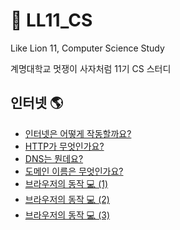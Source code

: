 # 🦁 LL11_CS
Like Lion 11, Computer Science Study

계명대학교 멋쟁이 사자처럼 11기 CS 스터디

## 인터넷 🌎
- [인터넷은 어떻게 작동할까요?](https://github.com/lee7198/LL11_CS/blob/main/How%20does%20the%20internet%20work.md)
- [HTTP가 무엇인가요?](https://github.com/lee7198/LL11_CS/blob/main/internet/What%20is%20a%20HTTP%3F.md)
- [DNS는 뭔데요?](https://github.com/lee7198/LL11_CS/blob/main/internet/DNS%20and%20how%20it%20woks%3F.md)
- [도메인 이름은 무엇인가요?](https://github.com/lee7198/LL11_CS/blob/main/internet/What%20is%20a%20Domain%20Name%3F.md)
- [브라우저의 동작 💻 (1)](https://github.com/lee7198/LL11_CS/blob/main/internet/Browser's%20work(1).md)
- [브라우저의 동작 💻 (2)](https://github.com/lee7198/LL11_CS/blob/main/internet/Browser's%20work(2).md)
- [브라우저의 동작 💻 (3)](https://github.com/lee7198/LL11_CS/blob/main/internet/Browser's%20work(3).md)
